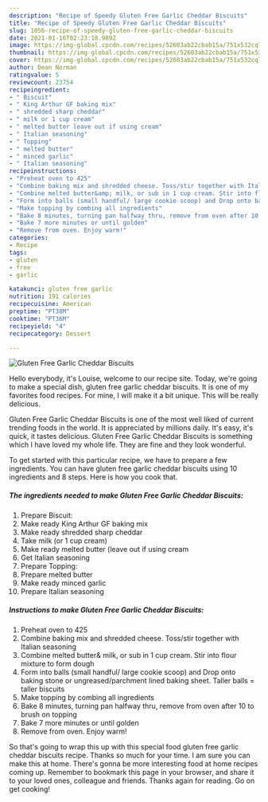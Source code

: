 ```yaml
---
description: "Recipe of Speedy Gluten Free Garlic Cheddar Biscuits"
title: "Recipe of Speedy Gluten Free Garlic Cheddar Biscuits"
slug: 1056-recipe-of-speedy-gluten-free-garlic-cheddar-biscuits
date: 2021-01-16T02:23:18.989Z
image: https://img-global.cpcdn.com/recipes/52603ab22cbab15a/751x532cq70/gluten-free-garlic-cheddar-biscuits-recipe-main-photo.jpg
thumbnail: https://img-global.cpcdn.com/recipes/52603ab22cbab15a/751x532cq70/gluten-free-garlic-cheddar-biscuits-recipe-main-photo.jpg
cover: https://img-global.cpcdn.com/recipes/52603ab22cbab15a/751x532cq70/gluten-free-garlic-cheddar-biscuits-recipe-main-photo.jpg
author: Dean Norman
ratingvalue: 5
reviewcount: 23754
recipeingredient:
- " Biscuit"
- " King Arthur GF baking mix"
- " shredded sharp cheddar"
- " milk or 1 cup cream"
- " melted butter leave out if using cream"
- " Italian seasoning"
- " Topping"
- " melted butter"
- " minced garlic"
- " Italian seasoning"
recipeinstructions:
- "Preheat oven to 425"
- "Combine baking mix and shredded cheese. Toss/stir together with Italian seasoning"
- "Combine melted butter&amp; milk, or sub in 1 cup cream. Stir into flour mixture to form dough"
- "Form into balls (small handful/ large cookie scoop) and Drop onto baking stone or ungreased/parchment lined baking sheet. Taller balls = taller biscuits"
- "Make topping by combing all ingredients"
- "Bake 8 minutes, turning pan halfway thru, remove from oven after 10 to brush on topping"
- "Bake 7 more minutes or until golden"
- "Remove from oven. Enjoy warm!"
categories:
- Recipe
tags:
- gluten
- free
- garlic

katakunci: gluten free garlic 
nutrition: 191 calories
recipecuisine: American
preptime: "PT38M"
cooktime: "PT36M"
recipeyield: "4"
recipecategory: Dessert

---
```



![Gluten Free Garlic Cheddar Biscuits](https://img-global.cpcdn.com/recipes/52603ab22cbab15a/751x532cq70/gluten-free-garlic-cheddar-biscuits-recipe-main-photo.jpg)

Hello everybody, it's Louise, welcome to our recipe site. Today, we're going to make a special dish, gluten free garlic cheddar biscuits. It is one of my favorites food recipes. For mine, I will make it a bit unique. This will be really delicious.

Gluten Free Garlic Cheddar Biscuits is one of the most well liked of current trending foods in the world. It is appreciated by millions daily. It's easy, it's quick, it tastes delicious. Gluten Free Garlic Cheddar Biscuits is something which I have loved my whole life. They are fine and they look wonderful.




To get started with this particular recipe, we have to prepare a few ingredients. You can have gluten free garlic cheddar biscuits using 10 ingredients and 8 steps. Here is how you cook that.

<!--inarticleads1-->

##### The ingredients needed to make Gluten Free Garlic Cheddar Biscuits:

1. Prepare  Biscuit:
1. Make ready  King Arthur GF baking mix
1. Make ready  shredded sharp cheddar
1. Take  milk (or 1 cup cream)
1. Make ready  melted butter (leave out if using cream
1. Get  Italian seasoning
1. Prepare  Topping:
1. Prepare  melted butter
1. Make ready  minced garlic
1. Prepare  Italian seasoning




<!--inarticleads2-->

##### Instructions to make Gluten Free Garlic Cheddar Biscuits:

1. Preheat oven to 425
1. Combine baking mix and shredded cheese. Toss/stir together with Italian seasoning
1. Combine melted butter&amp; milk, or sub in 1 cup cream. Stir into flour mixture to form dough
1. Form into balls (small handful/ large cookie scoop) and Drop onto baking stone or ungreased/parchment lined baking sheet. Taller balls = taller biscuits
1. Make topping by combing all ingredients
1. Bake 8 minutes, turning pan halfway thru, remove from oven after 10 to brush on topping
1. Bake 7 more minutes or until golden
1. Remove from oven. Enjoy warm!




So that's going to wrap this up with this special food gluten free garlic cheddar biscuits recipe. Thanks so much for your time. I am sure you can make this at home. There's gonna be more interesting food at home recipes coming up. Remember to bookmark this page in your browser, and share it to your loved ones, colleague and friends. Thanks again for reading. Go on get cooking!

